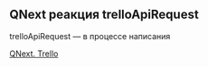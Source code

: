 ## QNext реакция trelloApiRequest

trelloApiRequest — в процессе написания



[QNext. Trello](/docs-test/admin/trello-about)

